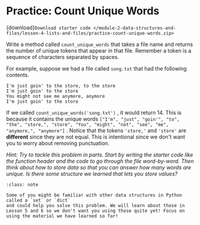# <i class="fas fa-laptop fa-fw"></i> Practice: Count Unique Words

{download}`Download starter code </module-2-data-structures-and-files/lesson-4-lists-and-files/practice-count-unique-words.zip>`

Write a method called `count_unique_words` that takes a file name and returns the number of unique tokens that appear in that file. Remember a token is a sequence of characters separated by spaces.

For example, suppose we had a file called `song.txt` that had the following contents.

```text
I'm just goin' to the store, to the store
I'm just goin' to the store
You might not see me anymore, anymore
I'm just goin' to the store
```

If we called `count_unique_words('song.txt')` , it would return 14. This is because it contains the unique words `["I'm", "just", "goin'", "to", "the", "store,", "store", "You", "might", "not", "see", "me", "anymore,", "anymore"]` . Notice that the tokens `'store,'` and `'store'` are **different** since they are not equal. This is intentional since we don't want you to worry about removing punctuation.

_Hint: Try to tackle this problem in parts. Start by writing the starter code like the function header and the code to go through the file word-by-word. Then think about how to store data so that you can answer how many words are unique. Is there some structure we learned that lets you store values?_

```{admonition} Note
:class: note

Some of you might be familiar with other data structures in Python called a `set` or `dict`
and could help you solve this problem. We will learn about those in Lesson 5 and 6 so we don't want you using those quite yet! Focus on using the material we have learned so far!

```
